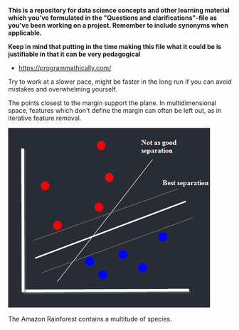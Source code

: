 **This is a repository for data science concepts and other learning material which you've formulated in the "Questions and clarifications"-file as you've been working on a project. Remember to include synonyms when applicable.**

**Keep in mind that putting in the time making this file what it could be is justifiable in that it can be very pedagogical**

- https://programmathically.com/


Try to work at a slower pace, might be faster in the long run if you can avoid mistakes and overwhelming yourself.

The points closest to the margin support the plane. In multidimensional space, features which don't define the margin can often be left out, as in iterative feature removal.

![alt text](SVM_basics.png)
<figcaption>The Amazon Rainforest contains a multitude of species.</figcaption>
